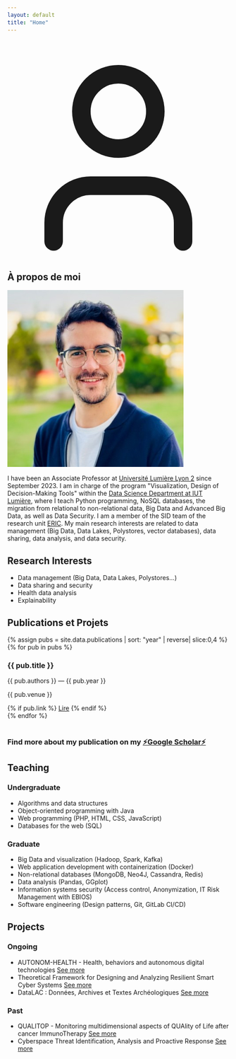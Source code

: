 ```yaml
---
layout: default
title: "Home"
---
```


<section id="about" class="section-box rounded-3xl p-10 mb-16">
    <h2 class="text-4xl font-bold text-accent mb-8 border-b-2 border-accent pb-4 flex items-center">
        <!-- Icône utilisateur pour la section "À propos" -->
        <svg xmlns="http://www.w3.org/2000/svg" class="h-10 w-10 mr-4 text-accent" viewBox="0 0 24 24" fill="none" stroke="currentColor" stroke-width="2" stroke-linecap="round" stroke-linejoin="round"><path d="M19 21v-2a4 4 0 0 0-4-4H9a4 4 0 0 0-4 4v2"></path><circle cx="12" cy="7" r="4"></circle></svg>
        À propos de moi
    </h2>
    <div class="flex flex-col md:flex-row items-center space-y-8 md:space-y-0 md:space-x-12">
        <div class="md:w-1/4 flex justify-center">
            <!-- Utilisation d'une image de remplacement pour la photo de profil -->
            <img src="../img/juba-agoun.jpg" alt="Photo de profil de Juba Agoun" class="rounded-full border-4 border-gray-700 w-64 h-64 object-cover shadow-2xl">
        </div>
        <div class="md:w-3/4 text-lg leading-relaxed space-y-4">
          <p>
            I have been an Associate Professor at 
            <a href="https://www.univ-lyon2.fr/" class="gold-link"  target="_blank">Université Lumière Lyon 2</a> 
            since September 2023. I am in charge of the program 
            "Visualization, Design of Decision-Making Tools" within the  
            <a href="https://iut.univ-lyon2.fr/formations/but/but-science-des-donnees/" class="gold-link"  target="_blank">Data Science Department at IUT Lumière</a>, 
            where I teach Python programming, NoSQL databases, the migration from relational to non-relational data, Big Data and Advanced Big Data, as well as Data Security. 
            I am a member of the SID team of the research unit  
            <a href="https://eric.msh-lse.fr/"  class="gold-link" target="_blank">ERIC</a>. 
            My main research interests are related to data management (Big Data, Data Lakes, Polystores, vector databases), data sharing, data analysis, and data security.
          </p>
        </div>
    </div>
</section>

<section id="research" class="section-box rounded-3xl p-10 mb-16">
  <h2 class="text-4xl font-bold text-accent mb-8 border-b-2 border-accent pb-4">Research Interests</h2>
  <ul class="list-disc list-inside">
    <li>Data management (Big Data, Data Lakes, Polystores...)</li>
    <li>Data sharing and security</li>
    <li>Health data analysis</li>
    <li>Explainability</li>
  </ul>
</section>

<section id="publications" class="section-box rounded-3xl p-10 mb-16">
  <h2 class="text-4xl font-bold text-accent mb-8 border-b-2 border-accent pb-4 flex items-center">
    Publications et Projets 
  </h2>
  <div class="space-y-8 text-lg">
    {% assign pubs = site.data.publications | sort: "year" | reverse| slice:0,4 %}
    {% for pub in pubs %}
      <article class="p-6 rounded-xl border-2 border-gray-700 hover:border-accent transition-colors duration-300">
        <h3 class="font-semibold text-xl mb-2">{{ pub.title }}</h3>
        <p class="italic text-gray-400">{{ pub.authors }} — {{ pub.year }}</p>
        <p class="mt-2 text-sm">{{ pub.venue }}</p>
        {% if pub.link %}
          <a href="{{ pub.link }}" target="_blank" class="text-red-500">Lire</a>
        {% endif %}
      </article>
    {% endfor %}
  </div>
  
  <br>
  <h3 class="font-semibold text-xl mb-2 ">Find more about my publication on my <a href="https://scholar.google.com/citations?hl=fr&user=pT-ZQfIAAAAJ&view_op=list_works&sortby=pubdate"  class="gold-link" target="_blank">⚡Google Scholar⚡</a>
  </h3>
</section>

<section id="teaching" class="section-box rounded-3xl p-10 mb-16">
    <h2 class="text-4xl font-bold text-accent mb-8 border-b-2 border-accent pb-4 flex items-center">
        Teaching
    </h2>
    <div class="space-y-8 text-lg">
        <!-- Courses organized by level -->
        <div class="p-6 rounded-xl border-2 border-gray-700 hover:border-accent transition-colors duration-300">
            <h3 class="font-semibold text-xl mb-2 text-accent">Undergraduate</h3>
            <ul class="list-disc list-inside space-y-1 text-gray-400">
                <li>Algorithms and data structures</li>
                <li>Object-oriented programming with Java</li>
                <li>Web programming (PHP, HTML, CSS, JavaScript)</li>
                <li>Databases for the web (SQL)</li>
            </ul>
        </div>
        <div class="p-6 rounded-xl border-2 border-gray-700 hover:border-accent transition-colors duration-300">
            <h3 class="font-semibold text-xl mb-2 text-accent">Graduate</h3>
            <ul class="list-disc list-inside space-y-1 text-gray-400">
                <li>Big Data and visualization (Hadoop, Spark, Kafka)</li>
                <li>Web application development with containerization (Docker)</li>
                <li>Non-relational databases (MongoDB, Neo4J, Cassandra, Redis)</li>
                <li>Data analysis (Pandas, GGplot)</li>
                <li>Information systems security (Access control, Anonymization, IT Risk Management with EBIOS)</li>
                <li>Software engineering (Design patterns, Git, GitLab CI/CD)</li>
            </ul>
        </div>
    </div>
</section>


<section id="projects" class="section-box rounded-3xl p-10 mb-16">
    <h2 class="text-4xl font-bold text-accent mb-8 border-b-2 border-accent pb-4 flex items-center">      
        Projects
    </h2>
    <div class="space-y-8 text-lg">
        <!-- procjects organized by time-->
        <div class="p-6 rounded-xl border-2 border-gray-700 hover:border-accent transition-colors duration-300">
            <h3 class="font-semibold text-xl mb-2 text-accent">Ongoing</h3>
            <ul class="list-disc list-inside space-y-1 text-gray-400">
                <li>AUTONOM-HEALTH - Health, behaviors and autonomous digital technologies 
                <a href="https://anr.fr/ProjetIA-22-PESN-0009"  class="gold-link" target="_blank">See more</a> 
                </li>
                <li>Theoretical Framework for Designing and Analyzing Resilient Smart Cyber Systems
                <a href="https://rscs-fr-us.projet.liris.cnrs.fr/"  class="gold-link" target="_blank">See more</a> 
                </li>
                <li>DataLAC : Données, Archives et Textes Archéologiques
                <a href="https://anr.fr/Projet-ANR-24-CE54-1690"  class="gold-link" target="_blank">See more</a> 
                </li>
            </ul>
        </div>
        <div class="p-6 rounded-xl border-2 border-gray-700 hover:border-accent transition-colors duration-300">
            <h3 class="font-semibold text-xl mb-2 text-accent">Past</h3>
            <ul class="list-disc list-inside space-y-1 text-gray-400">
              <li>QUALITOP - Monitoring multidimensional aspects of QUAlity of Life after cancer ImmunoTherapy 
                  <a href="https://cordis.europa.eu/project/id/875171"  class="gold-link" target="_blank">See more</a> 
              </li>
              <li>Cyberspace Threat Identification, Analysis and Proactive Response
                  <a href="https://projet.liris.cnrs.fr/cyber/workshops.html"  class="gold-link" target="_blank">See more</a> 
              </li>
              </ul>
        </div>
    </div>
</section>
